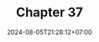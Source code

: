 ---
weight: 4900
title: "Chapter 37"
description: "Asynchronous Programming"
icon: "article"
date: "2024-08-05T21:28:12+07:00"
lastmod: "2024-08-05T21:28:12+07:00"
draft: true
toc: true
---